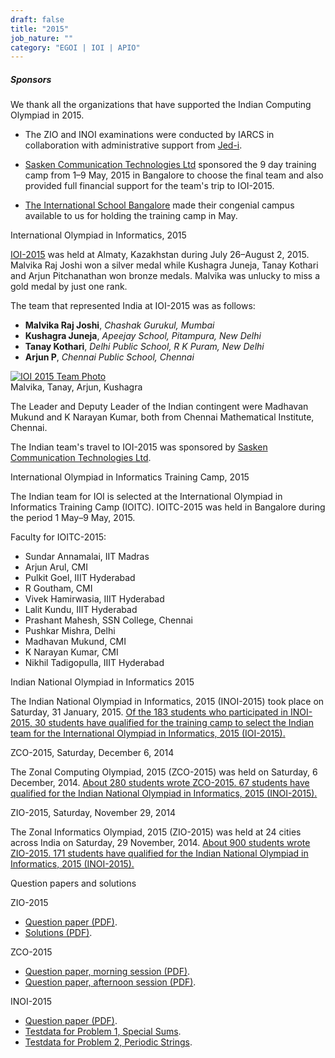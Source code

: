 ```yaml
---
draft: false
title: "2015"
job_nature: ""
category: "EGOI | IOI | APIO"
---
```




##### Sponsors

We thank all the organizations that have supported the Indian Computing Olympiad in 2015.

*   The ZIO and INOI examinations were conducted by IARCS in collaboration with administrative support from [Jed-i](http://www.jed-i.in).  
      
    
*   [Sasken Communication Technologies Ltd](http://www.sasken.com) sponsored the 9 day training camp from 1–9 May, 2015 in Bangalore to choose the final team and also provided full financial support for the team's trip to IOI-2015.  
      
    
*   [The International School Bangalore](http://www.tisb.org) made their congenial campus available to us for holding the training camp in May.

International Olympiad in Informatics, 2015

[IOI-2015](http://ioi2015.kz/) was held at Almaty, Kazakhstan during July 26–August 2, 2015. Malvika Raj Joshi won a silver medal while Kushagra Juneja, Tanay Kothari and Arjun Pitchanathan won bronze medals. Malvika was unlucky to miss a gold medal by just one rank.

The team that represented India at IOI-2015 was as follows:

*   **Malvika Raj Joshi**, _Chashak Gurukul, Mumbai_
*   **Kushagra Juneja**, _Apeejay School, Pitampura, New Delhi_
*   **Tanay Kothari**, _Delhi Public School, R K Puram, New Delhi_
*   **Arjun P**, _Chennai Public School, Chennai_

[![IOI 2015 Team Photo](https://www.iarcs.org.in//inoi/2015/ioi2015/ioi2015_team_photo.jpg)](https://www.iarcs.org.in//inoi/2015/ioi2015/ioi2015_team_photo_big.jpg)  
Malvika, Tanay, Arjun, Kushagra

The Leader and Deputy Leader of the Indian contingent were Madhavan Mukund and K Narayan Kumar, both from Chennai Mathematical Institute, Chennai.

The Indian team's travel to IOI-2015 was sponsored by [Sasken Communication Technologies Ltd](http://www.sasken.com).

International Olympiad in Informatics Training Camp, 2015

The Indian team for IOI is selected at the International Olympiad in Informatics Training Camp (IOITC). IOITC-2015 was held in Bangalore during the period 1 May–9 May, 2015.

Faculty for IOITC-2015:

*   Sundar Annamalai, IIT Madras
*   Arjun Arul, CMI
*   Pulkit Goel, IIIT Hyderabad
*   R Goutham, CMI
*   Vivek Hamirwasia, IIIT Hyderabad
*   Lalit Kundu, IIIT Hyderabad
*   Prashant Mahesh, SSN College, Chennai
*   Pushkar Mishra, Delhi
*   Madhavan Mukund, CMI
*   K Narayan Kumar, CMI
*   Nikhil Tadigopulla, IIIT Hyderabad

Indian National Olympiad in Informatics 2015

The Indian National Olympiad in Informatics, 2015 (INOI-2015) took place on Saturday, 31 January, 2015. [Of the 183 students who participated in INOI-2015, 30 students have qualified for the training camp to select the Indian team for the International Olympiad in Informatics, 2015 (IOI-2015).](/olympiad_results/inoi2015/results_inoi2015)

ZCO-2015, Saturday, December 6, 2014

The Zonal Computing Olympiad, 2015 (ZCO-2015) was held on Saturday, 6 December, 2014. [About 280 students wrote ZCO-2015. 67 students have qualified for the Indian National Olympiad in Informatics, 2015 (INOI-2015).](/olympiad_results/zco2015/results_zco2015)

ZIO-2015, Saturday, November 29, 2014

The Zonal Informatics Olympiad, 2015 (ZIO-2015) was held at 24 cities across India on Saturday, 29 November, 2014. [About 900 students wrote ZIO-2015. 171 students have qualified for the Indian National Olympiad in Informatics, 2015 (INOI-2015).](/olympiad_results/zio2015/results_zio2015)

Question papers and solutions

ZIO-2015

*   [Question paper (PDF)](../zio2015/zio2015-question-paper.pdf).
*   [Solutions (PDF)](../zio2015/zio2015-solutions.pdf).

ZCO-2015

*   [Question paper, morning session (PDF)](../zco2015/zco2015-morning.pdf).
*   [Question paper, afternoon session (PDF)](../zco2015/zco2015-afternoon.pdf).

INOI-2015

*   [Question paper (PDF)](../inoi2015/inoi2015-qpaper.pdf).
*   [Testdata for Problem 1, Special Sums](../inoi2015/specialsums-data.zip).
*   [Testdata for Problem 2, Periodic Strings](../inoi2015/periodicstrings-data.zip).